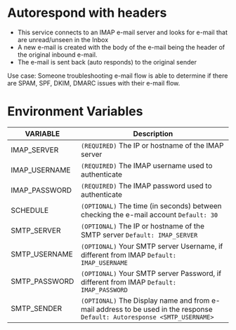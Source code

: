 # Autorespond with headers
- This service connects to an IMAP e-mail server and looks for e-mail that are unread/unseen in the Inbox
- A new e-mail is created with the body of the e-mail being the header of the original inbound e-mail.
- The e-mail is sent back (auto responds) to the original sender

Use case: Someone troubleshooting e-mail flow is able to determine if there are SPAM, SPF, DKIM, DMARC issues with their e-mail flow.

 
# Environment Variables
| VARIABLE  | Description |
| ------------- | ------------- |
| IMAP_SERVER | `(REQUIRED)` The IP or hostname of the IMAP server  |
| IMAP_USERNAME | `(REQUIRED)` The IMAP username used to authenticate  |
| IMAP_PASSWORD | `(REQUIRED)` The IMAP password used to authenticate  |
| SCHEDULE | `(OPTIONAL)` The time (in seconds) between checking the e-mail account `Default: 30`  |
| SMTP_SERVER | `(OPTIONAL)` The IP or hostname of the SMTP server `Default: IMAP_SERVER` |
| SMTP_USERNAME | `(OPTIONAL)` Your SMTP server Username, if different from IMAP `Default: IMAP_USERNAME` |
| SMTP_PASSWORD | `(OPTIONAL)` Your SMTP server Password, if different from IMAP `Default: IMAP_PASSWORD` |
| SMTP_SENDER | `(OPTIONAL)` The Display name and from e-mail address to be used in the response `Default: Autoresponse <SMTP_USERNAME>` |



